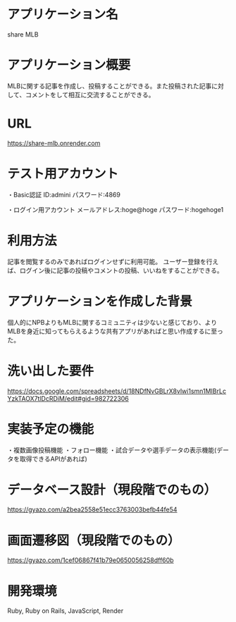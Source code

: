 # アプリケーション名
share MLB

# アプリケーション概要
MLBに関する記事を作成し、投稿することができる。また投稿された記事に対して、コメントをして相互に交流することができる。

# URL
https://share-mlb.onrender.com

# テスト用アカウント
・Basic認証
ID:admini
パスワード:4869

・ログイン用アカウント
メールアドレス:hoge@hoge
パスワード:hogehoge1

# 利用方法
記事を閲覧するのみであればログインせずに利用可能。
ユーザー登録を行えば、ログイン後に記事の投稿やコメントの投稿、いいねをすることができる。

# アプリケーションを作成した背景
個人的にNPBよりもMLBに関するコミュニティは少ないと感じており、よりMLBを身近に知ってもらえるような共有アプリがあればと思い作成するに至った。

# 洗い出した要件
https://docs.google.com/spreadsheets/d/18NDfNvGBLrX8vlwi1smn1MIBrLcYzkTAOX7tlDcRDiM/edit#gid=982722306

# 実装予定の機能
・複数画像投稿機能
・フォロー機能
・試合データや選手データの表示機能(データを取得できるAPIがあれば)

# データベース設計（現段階でのもの）
https://gyazo.com/a2bea2558e51ecc3763003befb44fe54

# 画面遷移図（現段階でのもの）
https://gyazo.com/1cef06867f41b79e0650056258dff60b

# 開発環境
Ruby, Ruby on Rails, JavaScript, Render
